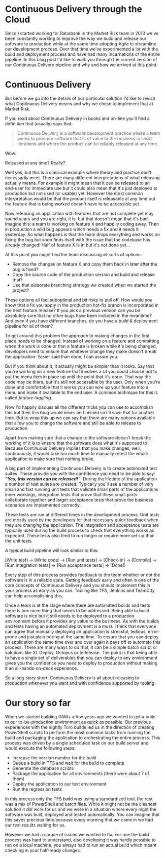 # Continuous Delivery through the Cloud
Since I started working for Rabobank in the Market Risk team in 2013 we've been constantly working to improve the way we build and release our software to production while at the same time adopting Agile to streamline our development process. Over that time we've experimented a lot with the build and deployment process and have had many incarnations of the entire pipeline. In this blog post I'd like to walk you through the current version of our Continuous Delivery pipeline and why and how we arrived at this point.

# Continuous Delivery
But before we go into the details of our particular solution I'd like to revisit what Continuous Delivery means and why we chose to implement that at Market Risk.  

If you read about Continuous Delivery in books and on-line you'll find a definition that (usually) says that:
>Continuous Delivery is a software development practice where a team works to produce software that is of value to the business in short iterations and where the product can be reliably released at any time.

Wow.

Released at any time? Really?

Well yes, but this is a classical example where theory and practice don't necessarily meet. There are many different interpretations of what releasing actually means. For example it might mean that it can be released to an end-user for immediate use but it could also mean that it's just deployed to production but not used (or usable) yet. However the most common interpretation would be that the product itself is releasable at any time but the feature that is being worked doesn't have to be accessible yet.

Now releasing an application with features that are not complete yet may sound scary and you are right, it is, but that doesn't mean that it's bad. Imagine this: a team is working on feature X and happily coding away. Then in production a wild bug appears which needs a fix and it needs it yesterday. So what happens is that the team drops everything and works on fixing the bug but soon finds itself with the issue that the codebase has already changed! Half of feature X is in but it's not done yet...  

At this point you might find the team discussing all sorts of options:  

* Remove the changes on feature X and copy them back in later after the bug is fixed?
* Copy the source code of the production version and build and release that?
* Use that elaborate branching strategy we created when we started the project?

These options all feel suboptimal and bit risky to pull off. How would you know that a fix you apply in the production hot-fix branch is incorporated in the next feature release? If you pick a previous version can you be absolutely sure that no other bugs have been included in the meantime? And even if you have different branches, do you have a build & deployment pipeline for all of them?

To get around this problem the approach to making changes in the first place needs to be changed. Instead of working on a feature and committing when the work is done or that a feature is broken while it's being changed, developers need to ensure that whatever change they make doesn't break the application. Easier said than done, I can assure you.

But if you think about it, it actually might be simpler than it looks. Say that you're working on a new feature that involves a UI you could choose not to put the menu item in place up until the point that it's done. That way the code may be there, but it's still not accessible by the user. Only when you're done and comfortable that it works you can wire up your feature into a menu and make it available to the end user. A common technique for this is called *feature toggling*.

Now I'd happily discuss all the different tricks you can use to accomplish this but then this blog would never be finished so I'll save that for another time. But to wrap this up we can say that there are many options available that allow you to change the software and still be able to release to production.

Apart from making sure that a change to the software doesn't break the working of it is to ensure that the software does what it's supposed to. Because Continuous Delivery implies that you make changes, well, continuously, it would take too much time to manually retest the whole application to make sure that nothing broke.

A big part of implementing Continuous Delivery is to create automated test suites. These provide you with the confidence you need to be able to say: ***"Yes, this version can be released!"***. During the lifetime of the application a number of test suites are created. Typically you'll see a number of very small and fast running unit tests that validate small parts of the applications inner workings, integration tests that prove that these small parts collaborate together and larger acceptance tests that prove the business scenarios are implemented correctly.

These tests are run at different times in the development process. Unit tests are mostly used by the developers for that necessary quick feedback when they are changing the application. The integration and acceptance tests are typically used during the build process to check that everything works as expected. These tests also tend to run longer or require more set-up than the unit tests.

A typical build pipeline will look similar to this:

[Write test] -> [Write code] -> [Run unit tests] -> [Check-in] -> [Compile] -> [Run integration tests] -> [Run acceptance tests] -> [Done!]

Every step of this process provides feedback to the team whether or not the software is in a reliable state. Getting feedback early and often is one of the core concepts of Continuous Delivery and you should implement this in your process as early as you can. Tooling like TFS, Jenkins and TeamCity can help accomplishing this.

Once a team is at the stage where there are automated builds and tests there is one more thing that needs to be addressed. Being able to build software is nice but it still needs to be deployed to a production environment before it provides any value to the business. As with the builds and tests having an automated deployment is a must. I think that everyone can agree that manually deploying an application is stressful, tedious, error-prone and just plain boring at the same time. To ensure that you can deploy an application the same time over and over again it pays off to automate this process. There are many ways to do that, it can be a simple batch script or solutions like XL Deploy, Octopus or InRelease. The point is that being able to have a single set of deliverables that you can deploy to any environment gives you the confidence you need to deploy to production without making it an all-hands-on-deck experience.

So a long story short: Continuous Delivery is all about releasing to production whenever you want and with confidence supported by tooling.

# Our story so far
When we started building RAM+ a few years ago we wanted to get a build to our to-be-production environment as quick as possible. Our previous experiences with the nightly Toro builds led us in the direction of creating PowerShell scripts to perform the most common tasks from running the build and packaging the application to orchestrating the entire process.
This process was driven by a single scheduled task on our build server and would execute the following steps:

* Increase the version number for the build
* Queue a build in TFS and wait for the build to complete
* Generate the database scripts
* Package the application for all environments (there were about 7 of them)
* Deploy the application to our test environment
* Run the regression tests

In this process only the TFS build was using a standardized tool, the rest was a mix of PowerShell and batch files. While it might not be the cleanest solution it did work for us and we were in a situation where every night the software was built, deployed and tested automatically. You can imagine that this saves precious time because every morning that we came in we had our test results waiting for us.  

However we had a couple of issues we wanted to fix. For one the build process was hard to understand, also developing it was hardly possible to run on a local machine, you always had to run an actual build which meant checking in your half-ready changes.